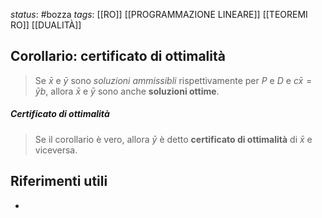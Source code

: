 *status*: #bozza 
*tags*: [[RO]] [[PROGRAMMAZIONE LINEARE]] [[TEOREMI RO]] [[DUALITÀ]]

## Corollario: certificato di ottimalità

> Se $\bar{x}$ e $\bar{y}$ sono *soluzioni ammissibli* rispettivamente per $P$ e $D$ e $c \bar{x} = \bar{y} b$, allora $\bar{x}$ e $\bar{y}$ sono anche **soluzioni ottime**.

##### Certificato di ottimalità
> Se il corollario è vero, allora $\bar{y}$ è detto **certificato di ottimalità** di $\bar{x}$ e viceversa.



## Riferimenti utili

* 
